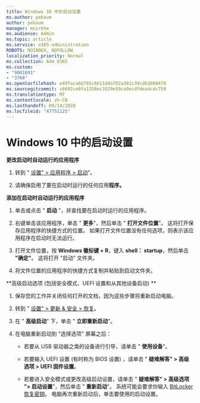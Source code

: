 ```yaml
---
title: Windows 10 中的启动设置
ms.author: pebaum
author: pebaum
manager: mnirkhe
ms.audience: Admin
ms.topic: article
ms.service: o365-administration
ROBOTS: NOINDEX, NOFOLLOW
localization_priority: Normal
ms.collection: Adm_O365
ms.custom:
- "9001691"
- "3768"
ms.openlocfilehash: e49faca66785c6611dda702a381c39cdb10884f8
ms.sourcegitcommit: c6692ce0fa1358ec3529e59ca0ecdfdea4cdc759
ms.translationtype: MT
ms.contentlocale: zh-CN
ms.lasthandoff: 09/14/2020
ms.locfileid: "47751125"
---
```

# <a name="startup-settings-in-windows-10"></a>Windows 10 中的启动设置

**更改启动时自动运行的应用程序**

1. 转到 " [设置" > 应用程序 > 启动](ms-settings:startupapps?activationSource=GetHelp)"。

2. 请确保启用了要在启动时运行的任何应用**程序。**

**添加在启动时自动运行的应用程序**

1. 单击或点击 " **启动** "，并查找要在启动时运行的应用程序。

2. 右键单击该应用程序，单击 " **更多**"，然后单击 " **打开文件位置**"。 这将打开保存应用程序的快捷方式的位置。 如果打开文件位置没有任何选项，则表示该应用程序在启动时无法运行。

3. 打开文件位置，按 **Windows 徽标键 + R**，键入 **shell： startup**，然后单击 **"确定"**。 这将打开 "启动" 文件夹。

4. 将文件位置的应用程序的快捷方式复制并粘贴到启动文件夹。

**高级启动选项 (包括安全模式、UEFI 设置和从其他设备启动) **

1. 保存您的工作并关闭任何打开的文档，因为这些步骤将重新启动电脑。

2. 转到 " [设置" > 更新 & 安全 > 恢复](ms-settings:recovery?activationSource=GetHelp)。

3. 在 " **高级启动**" 下，单击 " **立即重新启动**"。 

4. 在电脑重新启动到 "选择选项" 屏幕之后：

    - 若要从 USB 驱动器之类的设备进行引导，请单击 " **使用设备**"。

    - 若要输入 UEFI 设置 (有时称为 BIOS 设置) ，请单击 " **疑难解答" > 高级选项 > UEFI 固件设置**。 

    - 若要进入安全模式或更改高级启动设置，请单击 " **疑难解答" > 高级选项 "> 启动设置**"，然后单击 " **重新启动**"。 系统可能会要求你输入 [BitLocker 恢复密钥](https://support.microsoft.com/help/4026181/windows-10-find-my-bitlocker-recovery-key)。 电脑再次重新启动后，单击要使用的启动设置。